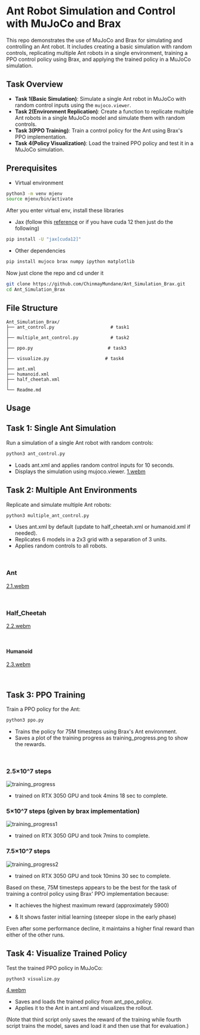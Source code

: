 # Ant Robot Simulation and Control with MuJoCo and Brax

This repo demonstrates the use of MuJoCo and Brax for simulating and controlling an Ant robot. It includes creating a basic simulation with random controls, replicating multiple Ant robots in a single environment, training a PPO control policy using Brax, and applying the trained policy in a MuJoCo simulation.


## Task Overview
- **Task 1(Basic Simulation)**: Simulate a single Ant robot in MuJoCo with random control inputs using the `mujoco.viewer`.
- **Task 2(Environment Replication)**: Create a function to replicate multiple Ant robots in a single MuJoCo model and simulate them with random controls.
- **Task 3(PPO Training)**: Train a control policy for the Ant using Brax's PPO implementation.
- **Task 4(Policy Visualization)**: Load the trained PPO policy and test it in a MuJoCo simulation.

## Prerequisites 
- Virtual environment
```bash
python3 -m venv mjenv
source mjenv/bin/activate

```

After you enter virtual env, install these libraries
- Jax (follow this [reference](https://docs.jax.dev/en/latest/quickstart.html) or if you have cuda 12 then just do the following)
```bash
pip install -U "jax[cuda12]"
```

- Other dependencies
```bash
pip install mujoco brax numpy ipython matplotlib
```
Now just clone the repo and cd under it

```bash
git clone https://github.com/ChinmayMundane/Ant_Simulation_Brax.git
cd Ant_Simulation_Brax
```

## File Structure
```
Ant_Simulation_Brax/
├── ant_control.py                     # task1
│  
├── multiple_ant_control.py            # task2         
│      
├── ppo.py                            # task3
│      
├── visualize.py                     # task4
│   
├── ant.xml
├── humanoid.xml
├── half_cheetah.xml
│   
└── Readme.md
```

## Usage

## Task 1: Single Ant Simulation

Run a simulation of a single Ant robot with random controls:
```bash
python3 ant_control.py
```
- Loads ant.xml and applies random control inputs for 10 seconds.
- Displays the simulation using mujoco.viewer.
[1.webm](https://github.com/user-attachments/assets/e1a3cce4-4862-46e0-9dec-77bea4b0c735)

## Task 2: Multiple Ant Environments


Replicate and simulate multiple Ant robots:

```bash
python3 multiple_ant_control.py

```
- Uses ant.xml by default (update to half_cheetah.xml or humanoid.xml if needed).
- Replicates 6 models in a 2x3 grid with a separation of 3 units.
- Applies random controls to all robots.

</br > 

### Ant

[2.1.webm](https://github.com/user-attachments/assets/ddb43ca4-4623-4bcc-9fe1-016e73228c88)

</br > 


### Half_Cheetah
[2.2.webm](https://github.com/user-attachments/assets/d3cf47ac-9f13-42aa-a954-c8eae29577cf)

</br > 


#### Humanoid
[2.3.webm](https://github.com/user-attachments/assets/e2f68fb1-b7d4-4801-a986-308c45f23ad1)

</br > 

## Task 3: PPO Training


Train a PPO policy for the Ant:
```bash
python3 ppo.py

```
- Trains the policy for 75M timesteps using Brax's Ant environment.
- Saves a plot of the training progress as training_progress.png to show the rewards.
</br > 

###  2.5×10^7 steps
![training_progress](https://github.com/user-attachments/assets/3cc53acc-5e6f-4bf0-a637-df843ae362fd)

- trained on RTX 3050 GPU and took 4mins 18 sec to complete.

###  5×10^7 steps (given by brax implementation)
![training_progress1](https://github.com/user-attachments/assets/ecf32a71-9789-4187-9a16-24d061d3ccc7)

- trained on RTX 3050 GPU and took 7mins to complete.


###  7.5×10^7 steps
![training_progress2](https://github.com/user-attachments/assets/f3a5f270-bc57-4f53-a484-d5bda4dea243)

- trained on RTX 3050 GPU and took 10mins 30 sec to complete.


Based on these, 75M timesteps appears to be the best for the task of training a control policy using Brax' PPO implementation because:

- It achieves the highest maximum reward (approximately 5900)

- & It shows faster initial learning (steeper slope in the early phase)

Even after some performance decline, it maintains a higher final reward than either of the other runs.

## Task 4: Visualize Trained Policy


Test the trained PPO policy in MuJoCo:
```bash
python3 visualize.py
```
[4.webm](https://github.com/user-attachments/assets/785d5814-d6f6-4ae8-bf41-d43eeccebc7a)


- Saves and loads the trained policy from ant_ppo_policy.
- Applies it to the Ant in ant.xml and visualizes the rollout.


(Note that third script only saves the reward of the training while fourth script trains the model, saves and load it and then use that for evaluation.)
